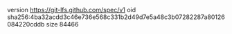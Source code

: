 version https://git-lfs.github.com/spec/v1
oid sha256:4ba32acdd3c46e736e568c331b2d49d7e5a48c3b07282287a80126084220cddb
size 84466

